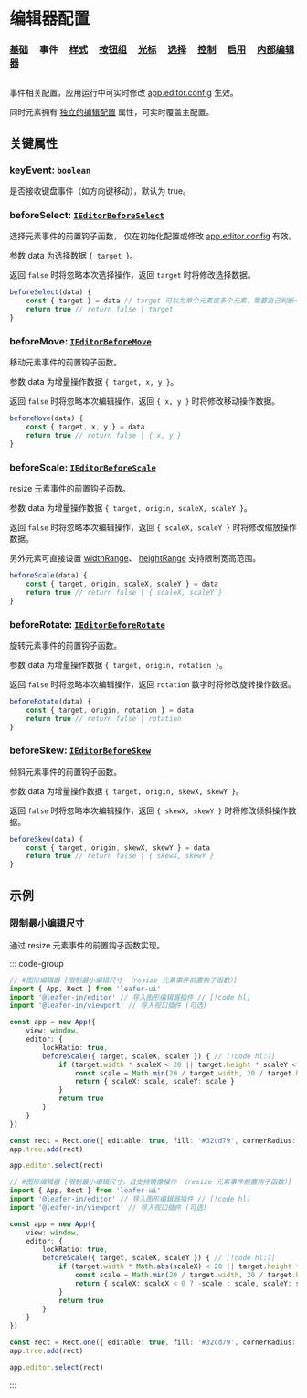 <script setup>
import Case from '/component/Case.vue'
</script>

# 编辑器配置

### [基础](/plugin/in/editor/config/base.md) &nbsp; &nbsp; 事件 &nbsp; &nbsp; [样式](/plugin/in/editor/config/style.md) &nbsp; &nbsp; [按钮组](/plugin/in/editor/config/buttons.md) &nbsp; &nbsp; [光标](/plugin/in/editor/config/cursor.md) &nbsp; &nbsp; [选择](/plugin/in/editor/config/select.md) &nbsp; &nbsp; [控制](/plugin/in/editor/config/control.md) &nbsp; &nbsp; [启用](/plugin/in/editor/config/enable.md) &nbsp; &nbsp; [内部编辑器](/plugin/in/editor/config/innerEditor.md)

##

事件相关配置，应用运行中可实时修改 [app.editor.config](/plugin/in/editor/index.md#config-ieditorconfig) 生效。

同时元素拥有 [独立的编辑配置](/reference/UI/editable.md#editconfig-ieditorconfig) 属性，可实时覆盖主配置。

## 关键属性

### keyEvent: `boolean`

是否接收键盘事件（如方向键移动），默认为 true。

<!-- ### dualEvent: `boolean`

是否派发双重事件， 默认为 false。

开启后，首次点击元素时，元素可以接收 tap 等鼠标事件。 -->

### beforeSelect: [`IEditorBeforeSelect`](/api/interfaces/IEditorBeforeSelect.md)

选择元素事件的前置钩子函数， 仅在初始化配置或修改 [app.editor.config](/plugin/in/editor/index.md#config-ieditorconfig) 有效。

参数 data 为选择数据 `{ target }`。

返回 `false` 时将忽略本次选择操作，返回 `target` 时将修改选择数据。

```ts
beforeSelect(data) {
    const { target } = data // target 可以为单个元素或多个元素，需要自己判断一下
    return true // return false | target
}
```

### beforeMove: [`IEditorBeforeMove`](/api/interfaces/IEditorBeforeMove.md)

移动元素事件的前置钩子函数。

参数 data 为增量操作数据 `{ target, x, y }`。

返回 `false` 时将忽略本次编辑操作，返回 `{ x, y }` 时将修改移动操作数据。

```ts
beforeMove(data) {
    const { target, x, y } = data
    return true // return false | { x, y }
}
```

### beforeScale: [`IEditorBeforeScale`](/api/interfaces/IEditorBeforeScale.md)

resize 元素事件的前置钩子函数。

参数 data 为增量操作数据 `{ target, origin, scaleX, scaleY }`。

返回 `false` 时将忽略本次编辑操作，返回 `{ scaleX, scaleY }` 时将修改缩放操作数据。

另外元素可直接设置 [widthRange](/reference/UI/editable.md#widthrange-irangesize)、 [heightRange](/reference/UI/editable.md#widthrange-irangesize) 支持限制宽高范围。

```ts
beforeScale(data) {
    const { target, origin, scaleX, scaleY } = data
    return true // return false | { scaleX, scaleY }
}
```

### beforeRotate: [`IEditorBeforeRotate`](/api/interfaces/IEditorBeforeRotate.md)

旋转元素事件的前置钩子函数。

参数 data 为增量操作数据 `{ target, origin, rotation }`。

返回 `false` 时将忽略本次编辑操作，返回 `rotation` 数字时将修改旋转操作数据。

```ts
beforeRotate(data) {
    const { target, origin, rotation } = data
    return true // return false | rotation
}
```

### beforeSkew: [`IEditorBeforeSkew`](/api/interfaces/IEditorBeforeSkew.md)

倾斜元素事件的前置钩子函数。

参数 data 为增量操作数据 `{ target, origin, skewX, skewY }`。

返回 `false` 时将忽略本次编辑操作，返回 `{ skewX, skewY }` 时将修改倾斜操作数据。

```ts
beforeSkew(data) {
    const { target, origin, skewX, skewY } = data
    return true // return false | { skewX, skewY }
}
```

## 示例

### 限制最小编辑尺寸

通过 resize 元素事件的前置钩子函数实现。

::: code-group
```ts
// #图形编辑器 [限制最小编辑尺寸 （resize 元素事件前置钩子函数）]
import { App, Rect } from 'leafer-ui'
import '@leafer-in/editor' // 导入图形编辑器插件 // [!code hl] 
import '@leafer-in/viewport' // 导入视口插件 (可选)

const app = new App({
    view: window,
    editor: {
        lockRatio: true,
        beforeScale({ target, scaleX, scaleY }) { // [!code hl:7]
            if (target.width * scaleX < 20 || target.height * scaleY < 20) {
                const scale = Math.min(20 / target.width, 20 / target.height)
                return { scaleX: scale, scaleY: scale }
            }
            return true
        }
    }
})

const rect = Rect.one({ editable: true, fill: '#32cd79', cornerRadius: 30 }, 100, 100)
app.tree.add(rect)

app.editor.select(rect)
```
```ts
// #图形编辑器 [限制最小编辑尺寸，且支持镜像操作 （resize 元素事件前置钩子函数）]
import { App, Rect } from 'leafer-ui'
import '@leafer-in/editor' // 导入图形编辑器插件 // [!code hl] 
import '@leafer-in/viewport' // 导入视口插件 (可选)

const app = new App({
    view: window,
    editor: {
        lockRatio: true,
        beforeScale({ target, scaleX, scaleY }) { // [!code hl:7]
            if (target.width * Math.abs(scaleX) < 20 || target.height * Math.abs(scaleY) < 20) {
                const scale = Math.min(20 / target.width, 20 / target.height)
                return { scaleX: scaleX < 0 ? -scale : scale, scaleY: scaleY < 0 ? -scale : scale }
            }
            return true
        }
    }
})

const rect = Rect.one({ editable: true, fill: '#32cd79', cornerRadius: 30 }, 100, 100)
app.tree.add(rect)

app.editor.select(rect)
```
:::
